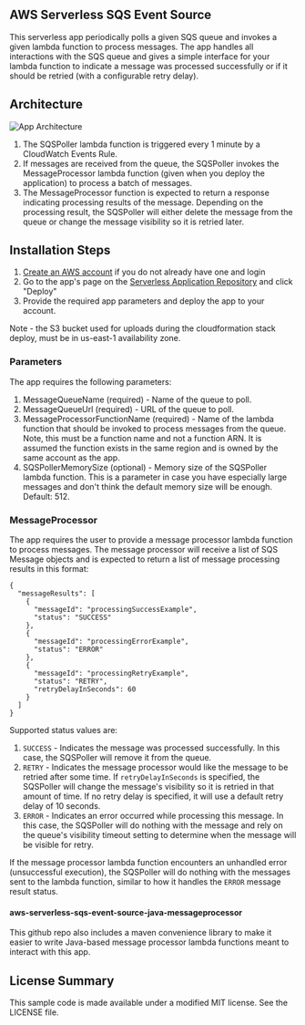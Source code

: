 ## AWS Serverless SQS Event Source

This serverless app periodically polls a given SQS queue and invokes a given lambda function to process messages. The app handles all interactions with the SQS queue and gives a simple interface for your lambda function to indicate a message was processed successfully or if it should be retried (with a configurable retry delay).

## Architecture

![App Architecture](https://github.com/awslabs/aws-serverless-sqs-event-source/raw/master/images/app-architecture.png)

1. The SQSPoller lambda function is triggered every 1 minute by a CloudWatch Events Rule.
1. If messages are received from the queue, the SQSPoller invokes the MessageProcessor lambda function (given when you deploy the application) to process a batch of messages.
1. The MessageProcessor function is expected to return a response indicating processing results of the message. Depending on the processing result, the SQSPoller will either delete the message from the queue or change the message visibility so it is retried later.

## Installation Steps

1. [Create an AWS account](https://portal.aws.amazon.com/gp/aws/developer/registration/index.html) if you do not already have one and login
1. Go to the app's page on the [Serverless Application Repository](https://serverlessrepo.aws.amazon.com/applications/arn:aws:serverlessrepo:us-east-1:077246666028:applications~aws-serverless-sqs-event-source) and click "Deploy"
1. Provide the required app parameters and deploy the app to your account.

Note - the S3 bucket used for uploads during the cloudformation stack deploy, must be in us-east-1 availability zone.

### Parameters

The app requires the following parameters:

1. MessageQueueName (required) - Name of the queue to poll.
1. MessageQueueUrl (required) - URL of the queue to poll.
1. MessageProcessorFunctionName (required) - Name of the lambda function that should be invoked to process messages from the queue. Note, this must be a function name and not a function ARN. It is assumed the function exists in the same region and is owned by the same account as the app.
1. SQSPollerMemorySize (optional) - Memory size of the SQSPoller lambda function. This is a parameter in case you have especially large messages and don't think the default memory size will be enough. Default: 512.

### MessageProcessor

The app requires the user to provide a message processor lambda function to process messages. The message processor will receive a list of SQS Message objects and is expected to return a list of message processing results in this format:

```
{
  "messageResults": [
    {
      "messageId": "processingSuccessExample",
      "status": "SUCCESS"
    },
    {
      "messageId": "processingErrorExample",
      "status": "ERROR"
    },
    {
      "messageId": "processingRetryExample",
      "status": "RETRY",
      "retryDelayInSeconds": 60
    }
  ]
}
```

Supported status values are:

1. `SUCCESS` - Indicates the message was processed successfully. In this case, the SQSPoller will remove it from the queue.
1. `RETRY` - Indicates the message processor would like the message to be retried after some time. If `retryDelayInSeconds` is specified, the SQSPoller will change the message's visibility so it is retried in that amount of time. If no retry delay is specified, it will use a default retry delay of 10 seconds.
1. `ERROR` - Indicates an error occurred while processing this message. In this case, the SQSPoller will do nothing with the message and rely on the queue's visibility timeout setting to determine when the message will be visible for retry.

If the message processor lambda function encounters an unhandled error (unsuccessful execution), the SQSPoller will do nothing with the messages sent to the lambda function, similar to how it handles the `ERROR` message result status.

#### aws-serverless-sqs-event-source-java-messageprocessor

This github repo also includes a maven convenience library to make it easier to write Java-based message processor lambda functions meant to interact with this app.

## License Summary

This sample code is made available under a modified MIT license. See the LICENSE file.
